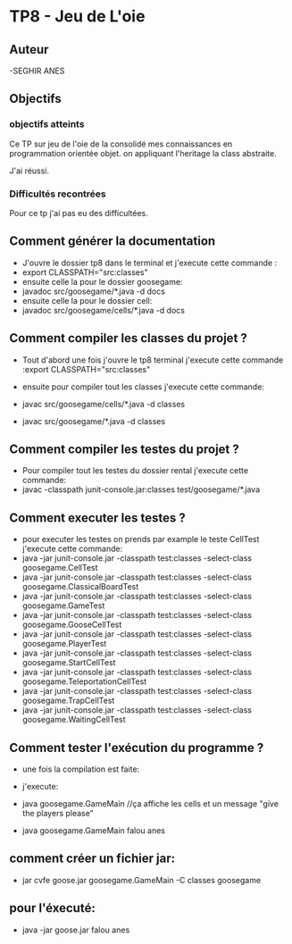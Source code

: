 # TP8 - Jeu de L'oie

## Auteur

-SEGHIR ANES

## Objectifs

### objectifs atteints
Ce TP sur jeu de l'oie de la consolidé mes connaissances en programmation orientée objet. on appliquant l'heritage la class abstraite.
 

J'ai réussi.

### Difficultés recontrées

Pour ce tp j'ai pas eu des difficultées.

## Comment générer la documentation

* J'ouvre le dossier tp8 dans le terminal et j'execute cette  commande : 
* export CLASSPATH="src:classes" 
* ensuite celle la pour le dossier goosegame:
* javadoc src/goosegame/*.java -d docs
* ensuite celle la pour le dossier cell:
* javadoc src/goosegame/cells/*.java -d docs



## Comment compiler les classes du projet ?

* Tout d'abord une fois j'ouvre le tp8 terminal j'execute cette commande :export CLASSPATH="src:classes"

* ensuite pour compiler tout les classes j'execute cette commande: 
* javac src/goosegame/cells/*.java -d classes

* javac src/goosegame/*.java -d classes


## Comment compiler les testes du projet ?

* Pour compiler tout les testes du dossier rental j'execute cette commande: 
* javac -classpath junit-console.jar:classes test/goosegame/*.java



## Comment executer les testes ?

* pour executer les testes on prends par example le teste CellTest j'execute cette commande:
* java -jar junit-console.jar -classpath test:classes -select-class goosegame.CellTest
* java -jar junit-console.jar -classpath test:classes -select-class goosegame.ClassicalBoardTest
* java -jar junit-console.jar -classpath test:classes -select-class goosegame.GameTest
* java -jar junit-console.jar -classpath test:classes -select-class goosegame.GooseCellTest
* java -jar junit-console.jar -classpath test:classes -select-class goosegame.PlayerTest
* java -jar junit-console.jar -classpath test:classes -select-class goosegame.StartCellTest
* java -jar junit-console.jar -classpath test:classes -select-class goosegame.TeleportationCellTest
* java -jar junit-console.jar -classpath test:classes -select-class goosegame.TrapCellTest
* java -jar junit-console.jar -classpath test:classes -select-class goosegame.WaitingCellTest



## Comment tester l'exécution du programme ?

* une fois la compilation est faite:
 
* j'execute:
* java goosegame.GameMain  //ça affiche les cells et un message "give the players please"
* java goosegame.GameMain falou anes





## comment créer un fichier jar:

* jar cvfe goose.jar goosegame.GameMain -C classes goosegame


## pour l'éxecuté:

* java -jar goose.jar falou anes








